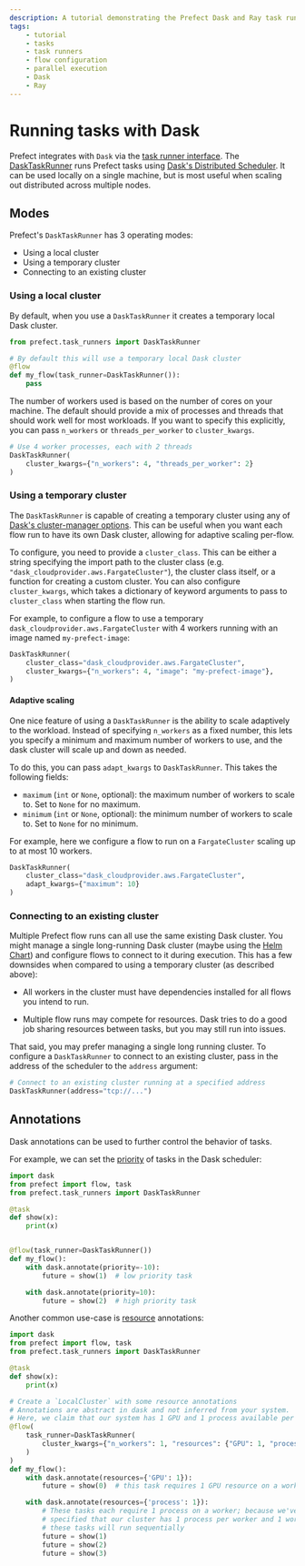 ```yaml
---
description: A tutorial demonstrating the Prefect Dask and Ray task runners for parallel task execution.
tags:
    - tutorial
    - tasks
    - task runners
    - flow configuration
    - parallel execution
    - Dask
    - Ray
---
```


# Running tasks with Dask

Prefect integrates with `Dask` via the [task runner interface](/concepts/task-runners/). 
The [DaskTaskRunner](/api-ref/prefect/task-runners.md#prefect.task_runners.DaskTaskRunner) runs Prefect
tasks using [Dask's Distributed
Scheduler](https://distributed.dask.org/en/latest/). It can be used locally on
a single machine, but is most useful when scaling out distributed across multiple
nodes.


## Modes

Prefect's `DaskTaskRunner` has 3 operating modes:

- Using a local cluster
- Using a temporary cluster
- Connecting to an existing cluster

### Using a local cluster

By default, when you use a `DaskTaskRunner` it creates a temporary local Dask
cluster.

```python
from prefect.task_runners import DaskTaskRunner

# By default this will use a temporary local Dask cluster
@flow
def my_flow(task_runner=DaskTaskRunner()):
    pass
```

The number of workers used is based on the number of cores on your machine. The
default should provide a mix of processes and threads that should work well for
most workloads. If you want to specify this explicitly, you can pass
`n_workers` or `threads_per_worker` to `cluster_kwargs`.

```python
# Use 4 worker processes, each with 2 threads
DaskTaskRunner(
    cluster_kwargs={"n_workers": 4, "threads_per_worker": 2}
)
```

### Using a temporary cluster

The `DaskTaskRunner` is capable of creating a temporary cluster using any of
[Dask's cluster-manager options](https://docs.dask.org/en/latest/setup.html).
This can be useful when you want each flow run to have its own Dask cluster,
allowing for adaptive scaling per-flow.

To configure, you need to provide a `cluster_class`. This can be either a
string specifying the import path to the cluster class (e.g.
`"dask_cloudprovider.aws.FargateCluster"`), the cluster class itself, or a
function for creating a custom cluster. You can also configure
`cluster_kwargs`, which takes a dictionary of keyword arguments to pass to
`cluster_class` when starting the flow run.

For example, to configure a flow to use a temporary
`dask_cloudprovider.aws.FargateCluster` with 4 workers running with an image
named `my-prefect-image`:

```python
DaskTaskRunner(
    cluster_class="dask_cloudprovider.aws.FargateCluster",
    cluster_kwargs={"n_workers": 4, "image": "my-prefect-image"},
)
```

#### Adaptive scaling

One nice feature of using a `DaskTaskRunner` is the ability to scale adaptively
to the workload. Instead of specifying `n_workers` as a fixed number, this lets
you specify a minimum and maximum number of workers to use, and the dask
cluster will scale up and down as needed.

To do this, you can pass `adapt_kwargs` to `DaskTaskRunner`. This takes the
following fields:

- `maximum` (`int` or `None`, optional): the maximum number of workers to scale
  to. Set to `None` for no maximum.
- `minimum` (`int` or `None`, optional): the minimum number of workers to scale
  to. Set to `None` for no minimum.

For example, here we configure a flow to run on a `FargateCluster` scaling up
to at most 10 workers.

```python
DaskTaskRunner(
    cluster_class="dask_cloudprovider.aws.FargateCluster",
    adapt_kwargs={"maximum": 10}
)
```

### Connecting to an existing cluster

Multiple Prefect flow runs can all use the same existing Dask cluster. You
might manage a single long-running Dask cluster (maybe using the [Helm
Chart](https://docs.dask.org/en/latest/setup/kubernetes-helm.html)) and
configure flows to connect to it during execution. This has a few downsides
when compared to using a temporary cluster (as described above):

- All workers in the cluster must have dependencies installed for all flows you
  intend to run.

- Multiple flow runs may compete for resources. Dask tries to do a good job
  sharing resources between tasks, but you may still run into issues.

That said, you may prefer managing a single long running cluster. To configure
a `DaskTaskRunner` to connect to an existing cluster, pass in the address of the
scheduler to the `address` argument:

```python
# Connect to an existing cluster running at a specified address
DaskTaskRunner(address="tcp://...")
```

## Annotations

Dask annotations can be used to further control the behavior of tasks.

For example, we can set the [priority](http://distributed.dask.org/en/stable/priority.html) of tasks in the Dask scheduler:

```python
import dask
from prefect import flow, task
from prefect.task_runners import DaskTaskRunner

@task
def show(x):
    print(x)


@flow(task_runner=DaskTaskRunner())
def my_flow():
    with dask.annotate(priority=-10):
        future = show(1)  # low priority task

    with dask.annotate(priority=10):
        future = show(2)  # high priority task
```

Another common use-case is [resource](http://distributed.dask.org/en/stable/resources.html) annotations:

```python
import dask
from prefect import flow, task
from prefect.task_runners import DaskTaskRunner

@task
def show(x):
    print(x)

# Create a `LocalCluster` with some resource annotations
# Annotations are abstract in dask and not inferred from your system.
# Here, we claim that our system has 1 GPU and 1 process available per worker
@flow(
    task_runner=DaskTaskRunner(
        cluster_kwargs={"n_workers": 1, "resources": {"GPU": 1, "process": 1}}
    )
)
def my_flow():
    with dask.annotate(resources={'GPU': 1}):
        future = show(0)  # this task requires 1 GPU resource on a worker

    with dask.annotate(resources={'process': 1}):
        # These tasks each require 1 process on a worker; because we've 
        # specified that our cluster has 1 process per worker and 1 worker,
        # these tasks will run sequentially
        future = show(1)
        future = show(2)
        future = show(3)
```
